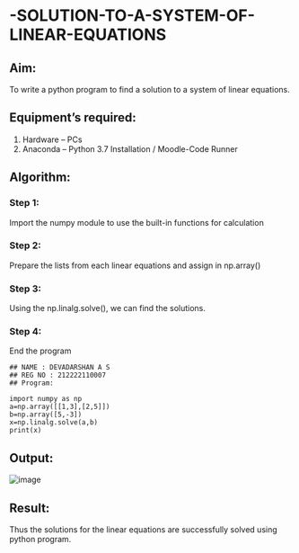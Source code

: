 # -SOLUTION-TO-A-SYSTEM-OF-LINEAR-EQUATIONS
## Aim:
To write a python program to find a solution to a system of linear equations.
## Equipment’s required:
1. 	Hardware – PCs
2. 	Anaconda – Python 3.7 Installation / Moodle-Code Runner
## Algorithm:
### Step 1: 
Import the numpy module to use the built-in functions for calculation
### Step 2: 
Prepare the lists from each linear equations and assign in np.array()
### Step 3: 
Using the np.linalg.solve(), we can find the solutions.
### Step 4: 
End the program
```
## NAME : DEVADARSHAN A S
## REG NO : 212222110007
## Program:
```
```
import numpy as np
a=np.array([[1,3],[2,5]])
b=np.array([5,-3])
x=np.linalg.solve(a,b)
print(x)

```

## Output:
![image](https://github.com/DEVADARSHAN2/-SOLUTION-TO-A-SYSTEM-OF-LINEAR-EQUATIONS/assets/119432150/79847047-d17e-4f1c-a2a7-3145f1b3c8cc)


## Result: 
Thus the solutions for the linear equations are successfully solved using python program.

